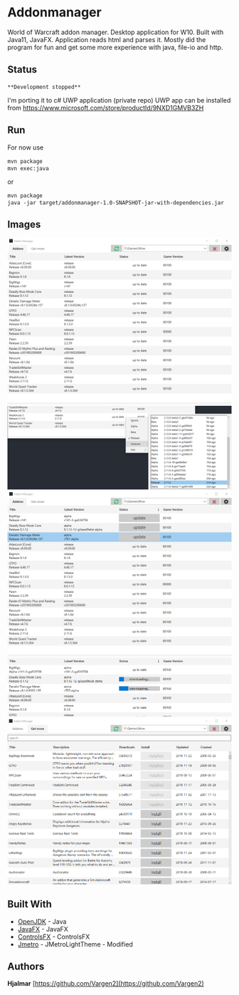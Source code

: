 # Addonmanager

World of Warcraft addon manager. Desktop application for W10. Built with Java11, JavaFX. Application reads html and parses it.
Mostly did the program for fun and get some more experience with java, file-io and http. 

## Status

    **Development stopped**

I'm porting it to c# UWP application (private repo)
UWP app can be installed from https://www.microsoft.com/store/productId/9NXD1GMVB3ZH

## Run

For now use
```
mvn package
mvn exec:java
```
or
```
mvn package
java -jar target/addonmanager-1.0-SNAPSHOT-jar-with-dependencies.jar
```

## Images

![Alt text](/readme/img1.png?raw=true "Optional Title")
![Alt text](/readme/img2.png?raw=true "Optional Title")
![Alt text](/readme/img3.png?raw=true "Optional Title")
![Alt text](/readme/img4.png?raw=true "Optional Title")
![Alt text](/readme/img5.png?raw=true "Optional Title")

## Built With

* [OpenJDK](https://openjdk.java.net/) - Java
* [JavaFX](https://openjfx.io/) - JavaFX
* [ControlsFX](https://github.com/controlsfx/controlsfx) - ControlsFX
* [Jmetro](https://github.com/JFXtras/jfxtras-styles) - JMetroLightTheme - Modified

## Authors

**Hjalmar** [https://github.com/Vargen2](https://github.com/Vargen2)

